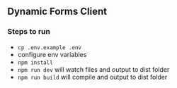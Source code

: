 ## Dynamic Forms Client

### Steps to run
 - `cp .env.example .env`
 - configure env variables
 - `npm install`
 - `npm run dev` will watch files and output to dist folder
 - `npm run build` will compile and output to dist folder
